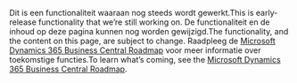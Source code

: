 <span data-ttu-id="3356a-101">Dit is een functionaliteit waaraan nog steeds wordt gewerkt.</span><span class="sxs-lookup"><span data-stu-id="3356a-101">This is early-release functionality that we’re still working on.</span></span> <span data-ttu-id="3356a-102">De functionaliteit en de inhoud op deze pagina kunnen nog worden gewijzigd.</span><span class="sxs-lookup"><span data-stu-id="3356a-102">The functionality, and the content on this page, are subject to change.</span></span> <span data-ttu-id="3356a-103">Raadpleeg de [Microsoft Dynamics 365 Business Central Roadmap](https://go.microsoft.com/fwlink/?linkid=842139) voor meer informatie over toekomstige functies.</span><span class="sxs-lookup"><span data-stu-id="3356a-103">To learn what’s coming, see the [Microsoft Dynamics 365 Business Central Roadmap](https://go.microsoft.com/fwlink/?linkid=842139).</span></span>